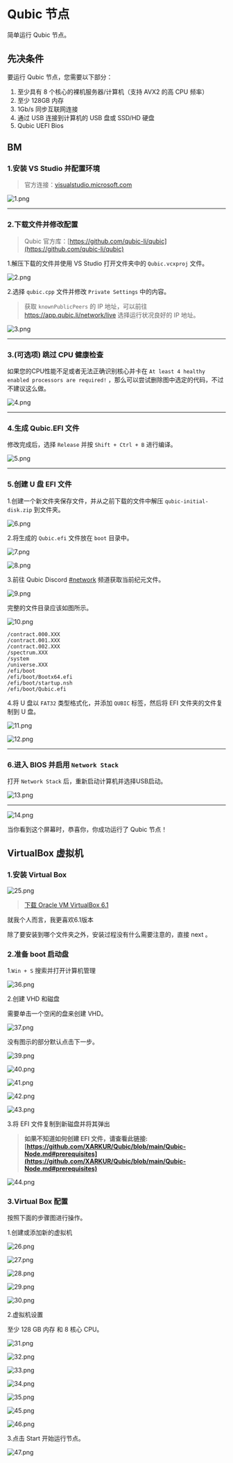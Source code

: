 # Qubic 节点

简单运行 Qubic 节点。

## 先决条件

要运行 Qubic 节点，您需要以下部分：

1. 至少具有 8 个核心的裸机服务器/计算机（支持 AVX2 的高 CPU 频率）
2. 至少 128GB 内存
3. 1Gb/s 同步互联网连接
4. 通过 USB 连接到计算机的 USB 盘或 SSD/HD 硬盘
5. Qubic UEFI Bios

## BM

### 1.安装 VS Studio 并配置环境

> 官方连接：[visualstudio.microsoft.com](https://visualstudio.microsoft.com/)

![1.png](https://github.com/XARKUR/Qubic/blob/main/img/1.png?raw=true)

***

### 2.下载文件并修改配置

> Qubic 官方库：[https://github.com/qubic-li/qubic](https://github.com/qubic-li/qubic)

1.解压下载的文件并使用 VS Studio 打开文件夹中的 `Qubic.vcxproj` 文件。

![2.png](https://github.com/XARKUR/Qubic/blob/main/img/2.png?raw=true)



2.选择 `qubic.cpp` 文件并修改 `Private Settings` 中的内容。

> 获取 `knownPublicPeers` 的 IP 地址，可以前往 https://app.qubic.li/network/live 选择运行状况良好的 IP 地址。

![3.png](https://github.com/XARKUR/Qubic/blob/main/img/3.png?raw=true)

***

### 3.(可选项) 跳过 CPU 健康检查

如果您的CPU性能不足或者无法正确识别核心并卡在 `At least 4 healthy enabled processors are required!` ，那么可以尝试删除图中选定的代码，不过不建议这么做。

![4.png](https://github.com/XARKUR/Qubic/blob/main/img/4.png?raw=true)

***

### 4.生成 Qubic.EFI 文件

修改完成后，选择 `Release` 并按 `Shift + Ctrl + B` 进行编译。

![5.png](https://github.com/XARKUR/Qubic/blob/main/img/5.png?raw=true)

***

### 5.创建 U 盘 EFI 文件

1.创建一个新文件夹保存文件，并从之前下载的文件中解压 `qubic-initial-disk.zip` 到文件夹。

![6.png](https://github.com/XARKUR/Qubic/blob/main/img/6.png?raw=true)

2.将生成的 `Qubic.efi` 文件放在 `boot` 目录中。

![7.png](https://github.com/XARKUR/Qubic/blob/main/img/7.png?raw=true)

![8.png](https://github.com/XARKUR/Qubic/blob/main/img/8.png?raw=true)



3.前往 Qubic Discord [#network](https://discord.com/channels/768887649540243497/768890555564163092) 频道获取当前纪元文件。

![9.png](https://github.com/XARKUR/Qubic/blob/main/img/9.png?raw=true)



完整的文件目录应该如图所示。

![10.png](https://github.com/XARKUR/Qubic/blob/main/img/10.png?raw=true)

```
/contract.000.XXX
/contract.001.XXX
/contract.002.XXX
/spectrum.XXX
/system
/universe.XXX
/efi/boot
/efi/boot/Bootx64.efi
/efi/boot/startup.nsh
/efi/boot/Qubic.efi
```



4.将 U 盘以 `FAT32` 类型格式化，并添加 `QUBIC` 标签，然后将 EFI 文件夹的文件复制到 U 盘。

![11.png](https://github.com/XARKUR/Qubic/blob/main/img/11.png?raw=true)

![12.png](https://github.com/XARKUR/Qubic/blob/main/img/12.png?raw=true)

***

### 6.进入 BIOS 并启用 `Network Stack`

打开 `Network Stack` 后，重新启动计算机并选择USB启动。

![13.png](https://github.com/XARKUR/Qubic/blob/main/img/13.png?raw=true)

***

![14.png](https://github.com/XARKUR/Qubic/blob/main/img/14.png?raw=true)

当你看到这个屏幕时，恭喜你，你成功运行了 Qubic 节点！

## VirtualBox 虚拟机

### 1.安装 Virtual Box

![25.png](https://github.com/XARKUR/Qubic/blob/main/img/25.png?raw=true)

> [下载 Oracle VM VirtualBox 6.1](https://www.virtualbox.org/wiki/Download_Old_Builds_6_1)

就我个人而言，我更喜欢6.1版本

除了要安装到哪个文件夹之外，安装过程没有什么需要注意的，直接 next 。



### 2.准备 boot 启动盘

1.`Win + S` 搜索并打开计算机管理

![36.png](https://github.com/XARKUR/Qubic/blob/main/img/36.png?raw=true)



2.创建 VHD 和磁盘

需要单击一个空闲的盘来创建 VHD。

![37.png](https://github.com/XARKUR/Qubic/blob/main/img/37.png?raw=true)



没有图示的部分默认点击下一步。

![39.png](https://github.com/XARKUR/Qubic/blob/main/img/39.png?raw=true)

![40.png](https://github.com/XARKUR/Qubic/blob/main/img/40.png?raw=true)

![41.png](https://github.com/XARKUR/Qubic/blob/main/img/41.png?raw=true)

![42.png](https://github.com/XARKUR/Qubic/blob/main/img/42.png?raw=true)

![43.png](https://github.com/XARKUR/Qubic/blob/main/img/43.png?raw=true)



3.将 EFI 文件复制到新磁盘并将其弹出

> **如果不知道如何创建 EFI 文件，请查看此链接: [https://github.com/XARKUR/Qubic/blob/main/Qubic-Node.md#prerequisites](https://github.com/XARKUR/Qubic/blob/main/Qubic-Node.md#prerequisites)**

![44.png](https://github.com/XARKUR/Qubic/blob/main/img/44.png?raw=true)



### 3.Virtual Box 配置

按照下面的步骤图进行操作。

1.创建或添加新的虚拟机

![26.png](https://github.com/XARKUR/Qubic/blob/main/img/26.png?raw=true)

![27.png](https://github.com/XARKUR/Qubic/blob/main/img/27.png?raw=true)

![28.png](https://github.com/XARKUR/Qubic/blob/main/img/28.png?raw=true)

![29.png](https://github.com/XARKUR/Qubic/blob/main/img/29.png?raw=true)

![30.png](https://github.com/XARKUR/Qubic/blob/main/img/30.png?raw=true)



2.虚拟机设置

至少 128 GB 内存 和 8 核心 CPU。

![31.png](https://github.com/XARKUR/Qubic/blob/main/img/31.png?raw=true)

![32.png](https://github.com/XARKUR/Qubic/blob/main/img/32.png?raw=true)

![33.png](https://github.com/XARKUR/Qubic/blob/main/img/33.png?raw=true)

![34.png](https://github.com/XARKUR/Qubic/blob/main/img/34.png?raw=true)

![35.png](https://github.com/XARKUR/Qubic/blob/main/img/35.png?raw=true)

![45.png](https://github.com/XARKUR/Qubic/blob/main/img/45.png?raw=true)

![46.png](https://github.com/XARKUR/Qubic/blob/main/img/46.png?raw=true)



3.点击 Start 开始运行节点。

![47.png](https://github.com/XARKUR/Qubic/blob/main/img/47.png?raw=true)
